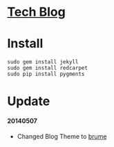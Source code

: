 [Tech Blog](http://jingxuanWang.github.io)
===========

Install
================

    sudo gem install jekyll
    sudo gem install redcarpet
    sudo pip install pygments

Update
================

#### 20140507

* Changed Blog Theme to [brume](https://github.com/aigarsdz/brume)
